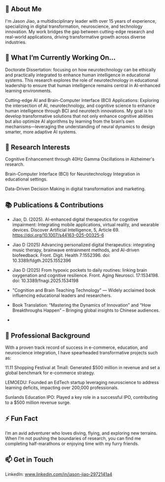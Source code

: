 ## 🚀 About Me

I'm Jason Jiao, a multidisciplinary leader with over 15 years of experience, specializing in digital transformation, neuroscience, and technology innovation. My work bridges the gap between cutting-edge research and real-world applications, driving transformative growth across diverse industries.

## 🔭 What I’m Currently Working On...
Doctorate Dissertation: focusing on how neurotechnology can be ethically and practically integrated to enhance human intelligence in educational systems. This research explores the role of neurotechnology in educational leadership to ensure that human intelligence remains central in AI-enhanced learning environments.

Cutting-edge AI and Brain-Computer Interface (BCI) Applications: Exploring the intersection of AI, neurotechnology, and cognitive science to enhance human intelligence through BCI and neurotech innovations. My goal is to develop transformative solutions that not only enhance cognitive abilities but also optimize AI algorithms by learning from the brain’s own mechanisms—leveraging the understanding of neural dynamics to design smarter, more adaptive AI systems.

## 🌟 Research Interests
Cognitive Enhancement through 40Hz Gamma Oscillations in Alzheimer's research.

Brain-Computer Interface (BCI) for Neurotechnology Integration in educational settings.

Data-Driven Decision Making in digital transformation and marketing.

## 📚 Publications & Contributions

- Jiao, D. (2025). AI-enhanced digital therapeutics for cognitive impairment: Integrating mobile applications, virtual reality, and wearable devices. Discover Artificial Intelligence, 5, Article 69. https://doi.org/10.1007/s44163-025-00325-6
  
- Jiao D (2025) Advancing personalized digital therapeutics: integrating music therapy, brainwave entrainment methods, and AI-driven biofeedback. Front. Digit. Health 7:1552396. doi: 10.3389/fdgth.2025.1552396
  
- Jiao D (2025) From hypoxic pockets to daily routines: linking brain oxygenation and cognitive resilience. Front. Aging Neurosci. 17:1534198. doi: 10.3389/fnagi.2025.1534198

- "Cognition and Brain Teaching Technology" — Widely acclaimed book influencing educational leaders and researchers.

- Book Translation: “Mastering the Dynamics of Innovation” and “How Breakthroughs Happen” – Bringing global insights to Chinese audiences.
- 
## 💼 Professional Background
With a proven track record of success in e-commerce, education, and neuroscience integration, I have spearheaded transformative projects such as:

11.11 Shopping Festival at Tmall: Generated $500 million in revenue and set a global benchmark for e-commerce strategy.

LEMOEDU: Founded an EdTech startup leveraging neuroscience to address learning deficits, impacting over 200,000 professionals.

Sunlands Education IPO: Played a key role in a successful IPO, contributing to a $500 million revenue surge.

## ⚡ Fun Fact
I’m an avid adventurer who loves diving, flying, and exploring new terrains. When I’m not pushing the boundaries of research, you can find me completing half-marathons or enjoying time with my furry friends.

## 📫 Get in Touch
LinkedIn: www.linkedin.com/in/jason-jiao-2972141a4

<!--
**jasonjiao2024/jasonjiao2024** is a ✨ _special_ ✨ repository because its `README.md` (this file) appears on your GitHub profile.

Here are some ideas to get you started:

- 🔭 I’m currently working on ...
- 🌱 I’m currently learning ...
- 👯 I’m looking to collaborate on ...
- 🤔 I’m looking for help with ...
- 💬 Ask me about ...
- 📫 How to reach me: ...
- 😄 Pronouns: ...
- ⚡ Fun fact: ...
-->
